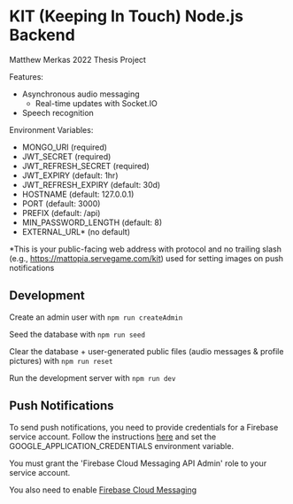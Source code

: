 # KIT (Keeping In Touch) Node.js Backend

Matthew Merkas 2022 Thesis Project

Features:

- Asynchronous audio messaging
  - Real-time updates with Socket.IO
- Speech recognition

Environment Variables:

- MONGO_URI (required)
- JWT_SECRET (required)
- JWT_REFRESH_SECRET (required)
- JWT_EXPIRY (default: 1hr)
- JWT_REFRESH_EXPIRY (default: 30d)
- HOSTNAME (default: 127.0.0.1)
- PORT (default: 3000)
- PREFIX (default: /api)
- MIN_PASSWORD_LENGTH (default: 8)
- EXTERNAL_URL\* (no default)

*This is your public-facing web address with protocol and no trailing slash (e.g., https://mattopia.servegame.com/kit)
used for setting images on push notifications

## Development

Create an admin user with `npm run createAdmin`

Seed the database with `npm run seed`

Clear the database + user-generated public files (audio messages & profile pictures) with `npm run reset`

Run the development server with `npm run dev`

## Push Notifications

To send push notifications, you need to provide credentials for a Firebase service account. Follow the instructions
[here](https://firebase.google.com/docs/admin/setup#initialize-sdk) and set the GOOGLE_APPLICATION_CREDENTIALS
environment variable.

You must grant the 'Firebase Cloud Messaging API Admin' role to your service account.

You also need to enable [Firebase Cloud Messaging](https://console.cloud.google.com/apis/api/fcm.googleapis.com)
